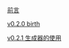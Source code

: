 [前言](docs/requests_start.md)

[v0.2.0 birth](docs/requests_v0.2.0.md)

[v0.2.1 生成器的使用](docs/requests_v0.2.1.md)